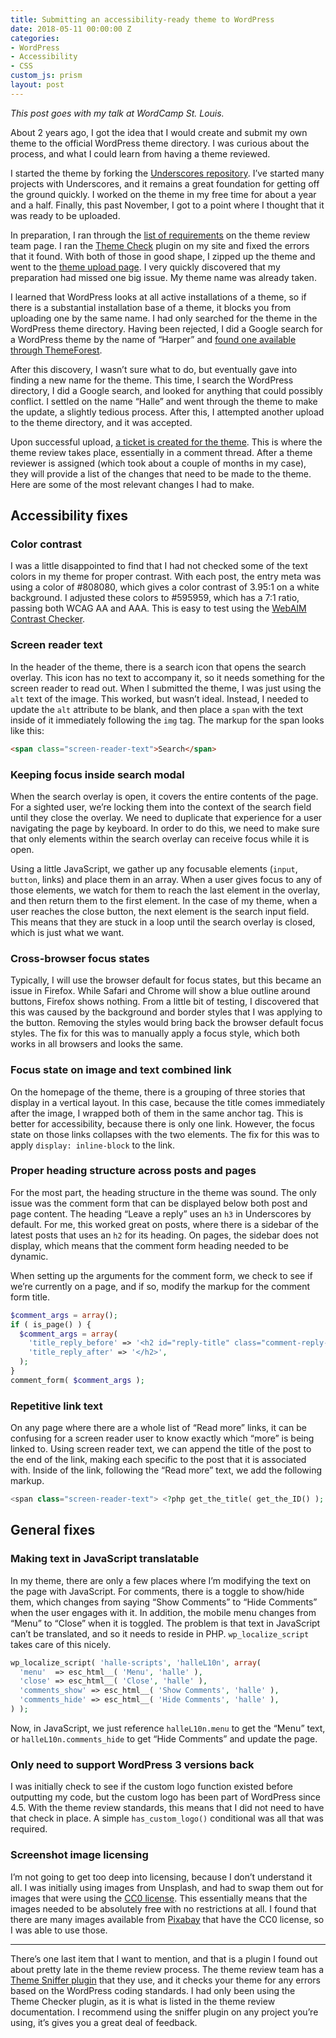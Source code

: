 ```yaml
---
title: Submitting an accessibility-ready theme to WordPress
date: 2018-05-11 00:00:00 Z
categories:
- WordPress
- Accessibility
- CSS
custom_js: prism
layout: post
---
```


*This post goes with my talk at WordCamp St. Louis.*

About 2 years ago, I got the idea that I would create and submit my own theme to the official WordPress theme directory. I was curious about the process, and what I could learn from having a theme reviewed.

I started the theme by forking the [Underscores repository](https://github.com/automattic/_s). I’ve started many projects with Underscores, and it remains a great foundation for getting off the ground quickly. I worked on the theme in my free time for about a year and a half. Finally, this past November, I got to a point where I thought that it was ready to be uploaded.

In preparation, I ran through the [list of requirements](https://make.wordpress.org/themes/handbook/review/required/) on the theme review team page. I ran the [Theme Check](https://wordpress.org/plugins/theme-check/) plugin on my site and fixed the errors that it found. With both of those in good shape, I zipped up the theme and went to the [theme upload page](https://wordpress.org/themes/upload/). I very quickly discovered that my preparation had missed one big issue. My theme name was already taken.

I learned that WordPress looks at all active installations of a theme, so if there is a substantial installation base of a theme, it blocks you from uploading one by the same name. I had only searched for the theme in the WordPress theme directory. Having been rejected, I did a Google search for a WordPress theme by the name of “Harper” and [found one available through ThemeForest](https://themeforest.net/item/harper-a-feminine-blog-theme-for-wordpress/15946880).

After this discovery, I wasn’t sure what to do, but eventually gave into finding a new name for the theme. This time, I search the WordPress directory, I did a Google search, and looked for anything that could possibly conflict. I settled on the name “Halle” and went through the theme to make the update, a slightly tedious process. After this, I attempted another upload to the theme directory, and it was accepted.

Upon successful upload, [a ticket is created for the theme](https://themes.trac.wordpress.org/ticket/48322). This is where the theme review takes place, essentially in a comment thread. After a theme reviewer is assigned (which took about a couple of months in my case), they will provide a list of the changes that need to be made to the theme. Here are some of the most relevant changes I had to make.

## Accessibility fixes

### Color contrast

I was a little disappointed to find that I had not checked some of the text colors in my theme for proper contrast. With each post, the entry meta was using a color of #808080, which gives a color contrast of 3.95:1 on a white background. I adjusted these colors to #595959, which has a 7:1 ratio, passing both WCAG AA and AAA. This is easy to test using the [WebAIM Contrast Checker](https://webaim.org/resources/contrastchecker/).

### Screen reader text

In the header of the theme, there is a search icon that opens the search overlay. This icon has no text to accompany it, so it needs something for the screen reader to read out. When I submitted the theme, I was just using the `alt` text of the image. This worked, but wasn’t ideal. Instead, I needed to update the `alt` attribute to be blank, and then place a `span` with the text inside of it immediately following the `img` tag. The markup for the span looks like this:

```html
<span class="screen-reader-text">Search</span>
```

### Keeping focus inside search modal

When the search overlay is open, it covers the entire contents of the page. For a sighted user, we’re locking them into the context of the search field until they close the overlay. We need to duplicate that experience for a user navigating the page by keyboard. In order to do this, we need to make sure that only elements within the search overlay can receive focus while it is open.

Using a little JavaScript, we gather up any focusable elements (`input`, `button`, links) and place them in an array. When a user gives focus to any of those elements, we watch for them to reach the last element in the overlay, and then return them to the first element. In the case of my theme, when a user reaches the close button, the next element is the search input field. This means that they are stuck in a loop until the search overlay is closed, which is just what we want.

### Cross-browser focus states

Typically, I will use the browser default for focus states, but this became an issue in Firefox. While Safari and Chrome will show a blue outline around buttons, Firefox shows nothing. From a little bit of testing, I discovered that this was caused by the background and border styles that I was applying to the button. Removing the styles would bring back the browser default focus styles. The fix for this was to manually apply a focus style, which both works in all browsers and looks the same.

### Focus state on image and text combined link

On the homepage of the theme, there is a grouping of three stories that display in a vertical layout. In this case, because the title comes immediately after the image, I wrapped both of them in the same anchor tag. This is better for accessibility, because there is only one link. However, the focus state on those links collapses with the two elements. The fix for this was to apply `display: inline-block` to the link.

### Proper heading structure across posts and pages

For the most part, the heading structure in the theme was sound. The only issue was the comment form that can be displayed below both post and page content. The heading “Leave a reply” uses an `h3` in Underscores by default. For me, this worked great on posts, where there is a sidebar of the latest posts that uses an `h2` for its heading. On pages, the sidebar does not display, which means that the comment form heading needed to be dynamic.

When setting up the arguments for the comment form, we check to see if we’re currently on a page, and if so, modify the markup for the comment form title.

```php
$comment_args = array();
if ( is_page() ) {
  $comment_args = array(
    'title_reply_before' => '<h2 id="reply-title" class="comment-reply-title">',
    'title_reply_after' => '</h2>',
  );
}
comment_form( $comment_args );
```

### Repetitive link text
On any page where there are a whole list of “Read more” links, it can be confusing for a screen reader user to know exactly which “more” is being linked to. Using screen reader text, we can append the title of the post to the end of the link, making each specific to the post that it is associated with. Inside of the link, following the “Read more” text, we add the following markup.

```php
<span class="screen-reader-text"> <?php get_the_title( get_the_ID() ); ?></span>
```

## General fixes

### Making text in JavaScript translatable
In my theme, there are only a few places where I’m modifying the text on the page with JavaScript. For comments, there is a toggle to show/hide them, which changes from saying “Show Comments” to “Hide Comments” when the user engages with it. In addition, the mobile menu changes from “Menu” to “Close” when it is toggled. The problem is that text in JavaScript can’t be translated, and so it needs to reside in PHP. `wp_localize_script` takes care of this nicely.

```php
wp_localize_script( 'halle-scripts', 'halleL10n', array(
  'menu'  => esc_html__( 'Menu', 'halle' ),
  'close' => esc_html__( 'Close', 'halle' ),
  'comments_show' => esc_html__( 'Show Comments', 'halle' ),
  'comments_hide' => esc_html__( 'Hide Comments', 'halle' ),
) );
```

Now, in JavaScript, we just reference `halleL10n.menu` to get the “Menu” text, or `halleL10n.comments_hide` to get “Hide Comments” and update the page.

### Only need to support WordPress 3 versions back

I was initially check to see if the custom logo function existed before outputting my code, but the custom logo has been part of WordPress since 4.5. With the theme review standards, this means that I did not need to have that check in place. A simple `has_custom_logo()` conditional was all that was required.

### Screenshot image licensing

I’m not going to get too deep into licensing, because I don’t understand it all. I was initially using images from Unsplash, and had to swap them out for images that were using the [CC0 license](https://creativecommons.org/share-your-work/public-domain/cc0/). This essentially means that the images needed to be absolutely free with no restrictions at all. I found that there are many images available from [Pixabay](https://pixabay.com/) that have the CC0 license, so I was able to use those.

---

There’s one last item that I want to mention, and that is a plugin I found out about pretty late in the theme review process. The theme review team has a [Theme Sniffer plugin](https://github.com/WPTRT/theme-sniffer) that they use, and it checks your theme for any errors based on the WordPress coding standards. I had only been using the Theme Checker plugin, as it is what is listed in the theme review documentation. I recommend using the sniffer plugin on any project you’re using, it’s gives you a great deal of feedback.
